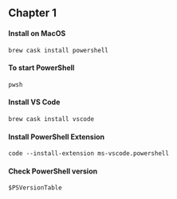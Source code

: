 ## Chapter 1

#### Install on MacOS
    brew cask install powershell

#### To start PowerShell
    pwsh

#### Install VS Code
    brew cask install vscode

#### Install PowerShell Extension
    code --install-extension ms-vscode.powershell

#### Check PowerShell version
    $PSVersionTable





